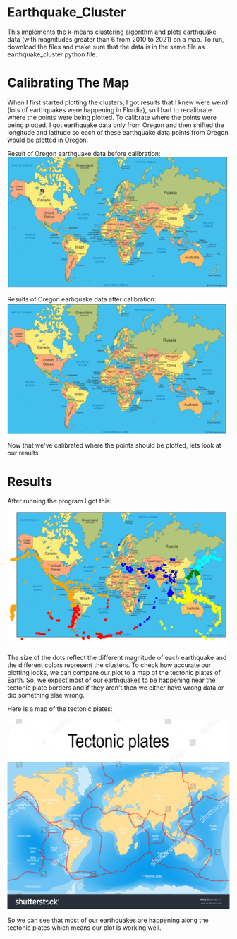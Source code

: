 # Earthquake_Cluster
This implements the k-means clustering algorithm and plots earthquake data (with magnitudes greater than 6 from 2010 to 2021) on a map. To run, download the files and make sure that the data is in the same file as earthquake_cluster python file.  

# Calibrating The Map

When I first started plotting the clusters, I got results that I knew were weird (lots of earthquakes were happening in Flordia), so I had to recalibrate where the points were being plotted. To calibrate where the points were being plotted, I got earthquake data only from Oregon and then shifted the longitude and latitude so each of these earthquake data points from Oregon would be plotted in Oregon. 

Result of Oregon earthquake data before calibration:
![image of Before Calibration](https://github.com/cmoats/Earthquake_Cluster/blob/main/Before_Calibration.PNG)

Results of Oregon earhquake data after calibration:
![image of After Calibration](https://github.com/cmoats/Earthquake_Cluster/blob/main/After_calibration.PNG)

Now that we've calibrated where the points should be plotted, lets look at our results. 


# Results

After running the program I got this:

![image of earthquake cluster](https://github.com/cmoats/Earthquake_Cluster/blob/main/Clustering%20results.PNG)

The size of the dots reflect the different magnitude of each earthquake and the different colors represent the clusters. To check how accurate our plotting looks, we can compare our plot to a map of the tectonic plates of Earth. So, we expect most of our earthquakes to be happening near the tectonic plate borders and if they aren't then we either have wrong data or did something else wrong. 

Here is a map of the tectonic plates:

![image of Tectonic Plates](https://github.com/cmoats/Earthquake_Cluster/blob/main/Tectonic%20Plates.jpg)

So we can see that most of our earthquakes are happening along the tectonic plates which means our plot is working well. 

